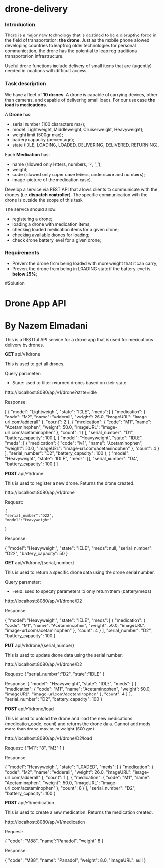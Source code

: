 # drone-delivery

### Introduction

There is a major new technology that is destined to be a disruptive force in the field of transportation: **the drone**. Just as the mobile phone allowed developing countries to leapfrog older technologies for personal communication, the drone has the potential to leapfrog traditional transportation infrastructure.

Useful drone functions include delivery of small items that are (urgently) needed in locations with difficult access.

### Task description

We have a fleet of **10 drones**. A drone is capable of carrying devices, other than cameras, and capable of delivering small loads. For our use case **the load is medications**.

A **Drone** has:
- serial number (100 characters max);
- model (Lightweight, Middleweight, Cruiserweight, Heavyweight);
- weight limit (500gr max);
- battery capacity (percentage);
- state (IDLE, LOADING, LOADED, DELIVERING, DELIVERED, RETURNING).

Each **Medication** has: 
- name (allowed only letters, numbers, ‘-‘, ‘_’);
- weight;
- code (allowed only upper case letters, underscore and numbers);
- image (picture of the medication case).

Develop a service via REST API that allows clients to communicate with the drones (i.e. **dispatch controller**). The specific communicaiton with the drone is outside the scope of this task. 

The service should allow:
- registering a drone;
- loading a drone with medication items;
- checking loaded medication items for a given drone; 
- checking available drones for loading;
- check drone battery level for a given drone;

### Requirements

- Prevent the drone from being loaded with more weight that it can carry;
- Prevent the drone from being in LOADING state if the battery level is **below 25%**;



#Solution


# **Drone App API**

# **By Nazem Elmadani**

This is a RESTful API service for a drone app that is used for medications delivery by drones.


**GET** api/v1/drone

This is used to get all drones.

Query parameter:

- State: used to filter returned drones based on their state.

http://localhost:8080/api/v1/drone?state=idle

Response:

[
    {
        "model": "Lightweight",
        "state": "IDLE",
        "meds": [
            {
                "medication": {
                    "code": "M2",
                    "name": "Adderall",
                    "weight": 26.0,
                    "imageURL": "image-url.com/adderall"
                },
                "count": 2
            },
            {
                "medication": {
                    "code": "M1",
                    "name": "Acetaminophen",
                    "weight": 50.0,
                    "imageURL": "image-url.com/acetaminophen"
                },
                "count": 1
            }
        ],
        "serial_number": "D1",
        "battery_capacity": 100
    },
    {
        "model": "Heavyweight",
        "state": "IDLE",
        "meds": [
            {
                "medication": {
                    "code": "M1",
                    "name": "Acetaminophen",
                    "weight": 50.0,
                    "imageURL": "image-url.com/acetaminophen"
                },
                "count": 4
            }
        ],
        "serial_number": "D2",
        "battery_capacity": 100
    },
    {
        "model": "Heavyweight",
        "state": "IDLE",
        "meds": [],
        "serial_number": "D4",
        "battery_capacity": 100
    }
]

**POST** api/v1/drone

This is used to register a new drone. Returns the drone created.

http://localhost:8080/api/v1/drone

Request:

    {
    "serial_number":"D22",
    "model":"Heavyweight"
}

Response:

{
    "model": "Heavyweight",
    "state": "IDLE",
    "meds": null,
    "serial_number": "D22",
    "battery_capacity": 50
}

**GET** api/v1/drone/{serial_number}

This is used to return a specific drone data using the drone serial number.

Query parameter:

- Field: used to specify parameters to only return them (battery/meds)

http://localhost:8080/api/v1/drone/D2

Response:

{
    "model": "Heavyweight",
    "state": "IDLE",
    "meds": [
        {
            "medication": {
                "code": "M1",
                "name": "Acetaminophen",
                "weight": 50.0,
                "imageURL": "image-url.com/acetaminophen"
            },
            "count": 4
        }
    ],
    "serial_number": "D2",
    "battery_capacity": 100
}

**PUT** api/v1/drone/{serial_number}

This is used to update drone data using the serial number.


http://localhost:8080/api/v1/drone/D2

Request: 
{
    "serial_number":"D2",
    "state":"IDLE"
}

Response:
{
    "model": "Heavyweight",
    "state": "IDLE",
    "meds": [
        {
            "medication": {
                "code": "M1",
                "name": "Acetaminophen",
                "weight": 50.0,
                "imageURL": "image-url.com/acetaminophen"
            },
            "count": 4
        }
    ],
    "serial_number": "D2",
    "battery_capacity": 100
}

**POST** api/v1/drone/load

This is used to unload the drone and load the new medications (medication_code, count) and returns the drone data. Cannot add meds more than drone maximum weight (500 gm)

http://localhost:8080/api/v1/drone/D2/load

Request:
   {
        "M1": "8",
        "M2":1
    }

Response:

{
    "model": "Heavyweight",
    "state": "LOADED",
    "meds": [
        {
            "medication": {
                "code": "M2",
                "name": "Adderall",
                "weight": 26.0,
                "imageURL": "image-url.com/adderall"
            },
            "count": 1
        },
        {
            "medication": {
                "code": "M1",
                "name": "Acetaminophen",
                "weight": 50.0,
                "imageURL": "image-url.com/acetaminophen"
            },
            "count": 8
        }
    ],
    "serial_number": "D2",
    "battery_capacity": 100
}

**POST** api/v1/medication

This is used to create a new medication. Returns the medication created.

http://localhost:8080/api/v1/medication

Request:

{
        "code": "M88",
        "name":"Panadol",
        "weight":8
    }
    
Response:

{
    "code": "M88",
    "name": "Panadol",
    "weight": 8.0,
    "imageURL": null
}


